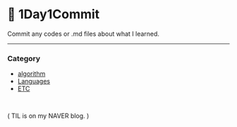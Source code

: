 # :hatched_chick: 1Day1Commit 
Commit any codes or .md files about what I learned.

---

### **Category**
- [algorithm]()
- [Languages]()
- [ETC]()

&nbsp;

( TIL is on my NAVER blog. )

